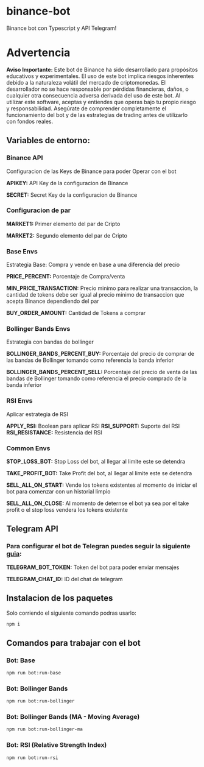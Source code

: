 # binance-bot

Binance bot con Typescript y API Telegram!

# Advertencia

**Aviso Importante:** Este bot de Binance ha sido desarrollado para propósitos educativos y experimentales. El uso de este bot implica riesgos inherentes debido a la naturaleza volátil del mercado de criptomonedas. El desarrollador no se hace responsable por pérdidas financieras, daños, o cualquier otra consecuencia adversa derivada del uso de este bot. Al utilizar este software, aceptas y entiendes que operas bajo tu propio riesgo y responsabilidad. Asegúrate de comprender completamente el funcionamiento del bot y de las estrategias de trading antes de utilizarlo con fondos reales.

## Variables de entorno:

### Binance API

Configuracion de las Keys de Binance para poder Operar con el bot

**APIKEY:** API Key de la configuracion de Binance

**SECRET:** Secret Key de la configuracion de Binance

### Configuracion de par

**MARKET1:** Primer elemento del par de Cripto

**MARKET2:** Segundo elemento del par de Cripto

### Base Envs

Estrategia Base: Compra y vende en base a una diferencia del precio

**PRICE_PERCENT:** Porcentaje de Compra/venta

**MIN_PRICE_TRANSACTION:** Precio minimo para realizar una transaccion, la cantidad de tokens debe ser igual al precio minimo de transaccion que acepta Binance dependiendo del par

**BUY_ORDER_AMOUNT:** Cantidad de Tokens a comprar

### Bollinger Bands Envs

Estrategia con bandas de bollinger

**BOLLINGER_BANDS_PERCENT_BUY:** Porcentaje del precio de comprar de las bandas de Bollinger tomando como referencia la banda inferior

**BOLLINGER_BANDS_PERCENT_SELL:** Porcentaje del precio de venta de las bandas de Bollinger tomando como referencia el precio comprado de la banda inferior

### RSI Envs

Aplicar estrategia de RSI

**APPLY_RSI:** Boolean para aplicar RSI
**RSI_SUPPORT:** Suporte del RSI
**RSI_RESISTANCE:** Resistencia del RSI

### Common Envs

**STOP_LOSS_BOT:** Stop Loss del bot, al llegar al limite este se detendra

**TAKE_PROFIT_BOT:** Take Profit del bot, al llegar al limite este se detendra

**SELL_ALL_ON_START:** Vende los tokens existentes al momento de iniciar el bot para comenzar con un historial limpio

**SELL_ALL_ON_CLOSE:** Al momento de deternse el bot ya sea por el take profit o el stop loss vendera los tokens existente

## Telegram API

### Para configurar el bot de Telegran puedes seguir la siguiente [guia](https://sendpulse.com/latam/knowledge-base/chatbot/telegram/create-telegram-chatbot):

**TELEGRAM_BOT_TOKEN:** Token del bot para poder enviar mensajes

**TELEGRAM_CHAT_ID:** ID del chat de telegram

## Instalacion de los paquetes

Solo corriendo el siguiente comando podras usarlo:

```bash
npm i
```

## Comandos para trabajar con el bot

### Bot: Base

```bash
npm run bot:run-base
```

### Bot: Bollinger Bands

```bash
npm run bot:run-bollinger
```

### Bot: Bollinger Bands (MA - Moving Average)

```bash
npm run bot:run-bollinger-ma
```

### Bot: RSI (Relative Strength Index)

```bash
npm run bot:run-rsi
```

